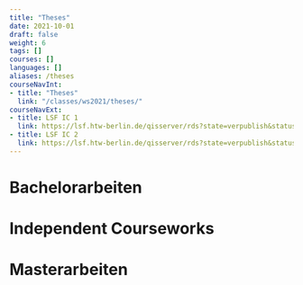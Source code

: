 ```yaml
---
title: "Theses"
date: 2021-10-01
draft: false
weight: 6
tags: []
courses: []
languages: []
aliases: /theses
courseNavInt:
- title: "Theses"
  link: "/classes/ws2021/theses/"
courseNavExt:
- title: LSF IC 1
  link: https://lsf.htw-berlin.de/qisserver/rds?state=verpublish&status=init&vmfile=no&publishid=179670&moduleCall=webInfo&publishConfFile=webInfo&publishSubDir=veranstaltung
- title: LSF IC 2
  link: https://lsf.htw-berlin.de/qisserver/rds?state=verpublish&status=init&vmfile=no&publishid=179590&moduleCall=webInfo&publishConfFile=webInfo&publishSubDir=veranstaltung
---
```



# Bachelorarbeiten

# Independent Courseworks

# Masterarbeiten
